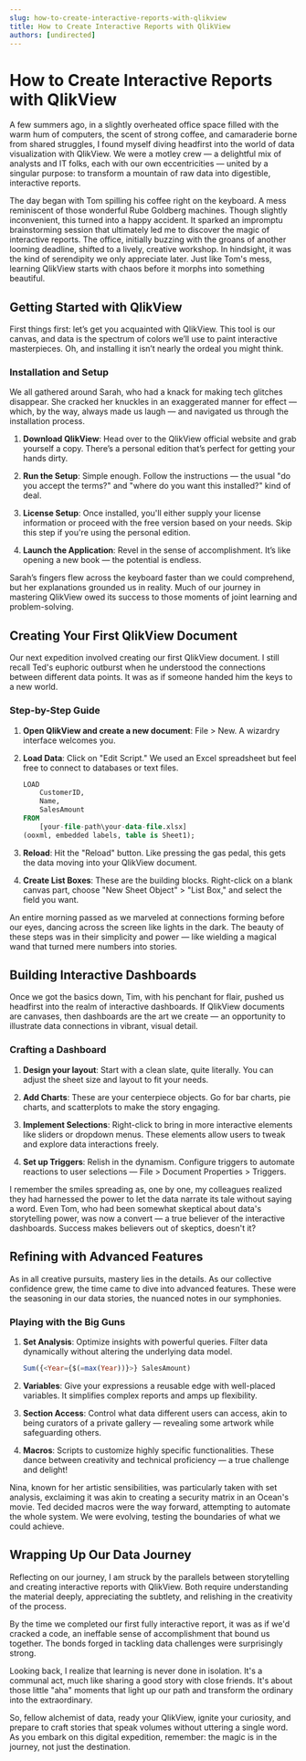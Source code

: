 ```yaml
---
slug: how-to-create-interactive-reports-with-qlikview
title: How to Create Interactive Reports with QlikView
authors: [undirected]
---
```



# How to Create Interactive Reports with QlikView

A few summers ago, in a slightly overheated office space filled with the warm hum of computers, the scent of strong coffee, and camaraderie borne from shared struggles, I found myself diving headfirst into the world of data visualization with QlikView. We were a motley crew — a delightful mix of analysts and IT folks, each with our own eccentricities — united by a singular purpose: to transform a mountain of raw data into digestible, interactive reports.

The day began with Tom spilling his coffee right on the keyboard. A mess reminiscent of those wonderful Rube Goldberg machines. Though slightly inconvenient, this turned into a happy accident. It sparked an impromptu brainstorming session that ultimately led me to discover the magic of interactive reports. The office, initially buzzing with the groans of another looming deadline, shifted to a lively, creative workshop. In hindsight, it was the kind of serendipity we only appreciate later. Just like Tom's mess, learning QlikView starts with chaos before it morphs into something beautiful.

## Getting Started with QlikView

First things first: let’s get you acquainted with QlikView. This tool is our canvas, and data is the spectrum of colors we’ll use to paint interactive masterpieces. Oh, and installing it isn’t nearly the ordeal you might think.

### Installation and Setup

We all gathered around Sarah, who had a knack for making tech glitches disappear. She cracked her knuckles in an exaggerated manner for effect — which, by the way, always made us laugh — and navigated us through the installation process.

1. **Download QlikView**: Head over to the QlikView official website and grab yourself a copy. There’s a personal edition that’s perfect for getting your hands dirty.

2. **Run the Setup**: Simple enough. Follow the instructions — the usual "do you accept the terms?" and "where do you want this installed?" kind of deal.

3. **License Setup**: Once installed, you'll either supply your license information or proceed with the free version based on your needs. Skip this step if you're using the personal edition.

4. **Launch the Application**: Revel in the sense of accomplishment. It’s like opening a new book — the potential is endless.

Sarah’s fingers flew across the keyboard faster than we could comprehend, but her explanations grounded us in reality. Much of our journey in mastering QlikView owed its success to those moments of joint learning and problem-solving.

## Creating Your First QlikView Document

Our next expedition involved creating our first QlikView document. I still recall Ted's euphoric outburst when he understood the connections between different data points. It was as if someone handed him the keys to a new world.

### Step-by-Step Guide

1. **Open QlikView and create a new document**: File > New. A wizardry interface welcomes you.

2. **Load Data**: Click on "Edit Script." We used an Excel spreadsheet but feel free to connect to databases or text files.

   ```sql
   LOAD
       CustomerID,
       Name,
       SalesAmount
   FROM
       [your-file-path\your-data-file.xlsx]
   (ooxml, embedded labels, table is Sheet1);
   ```

3. **Reload**: Hit the "Reload" button. Like pressing the gas pedal, this gets the data moving into your QlikView document.

4. **Create List Boxes**: These are the building blocks. Right-click on a blank canvas part, choose "New Sheet Object" > "List Box," and select the field you want.

An entire morning passed as we marveled at connections forming before our eyes, dancing across the screen like lights in the dark. The beauty of these steps was in their simplicity and power — like wielding a magical wand that turned mere numbers into stories.

## Building Interactive Dashboards

Once we got the basics down, Tim, with his penchant for flair, pushed us headfirst into the realm of interactive dashboards. If QlikView documents are canvases, then dashboards are the art we create — an opportunity to illustrate data connections in vibrant, visual detail.

### Crafting a Dashboard

1. **Design your layout**: Start with a clean slate, quite literally. You can adjust the sheet size and layout to fit your needs.

2. **Add Charts**: These are your centerpiece objects. Go for bar charts, pie charts, and scatterplots to make the story engaging.

3. **Implement Selections**: Right-click to bring in more interactive elements like sliders or dropdown menus. These elements allow users to tweak and explore data interactions freely.

4. **Set up Triggers**: Relish in the dynamism. Configure triggers to automate reactions to user selections — File > Document Properties > Triggers.

I remember the smiles spreading as, one by one, my colleagues realized they had harnessed the power to let the data narrate its tale without saying a word. Even Tom, who had been somewhat skeptical about data's storytelling power, was now a convert — a true believer of the interactive dashboards. Success makes believers out of skeptics, doesn't it?

## Refining with Advanced Features

As in all creative pursuits, mastery lies in the details. As our collective confidence grew, the time came to dive into advanced features. These were the seasoning in our data stories, the nuanced notes in our symphonies.

### Playing with the Big Guns

1. **Set Analysis**: Optimize insights with powerful queries. Filter data dynamically without altering the underlying data model.

   ```sql
   Sum({<Year={$(=max(Year))}>} SalesAmount)
   ```

2. **Variables**: Give your expressions a reusable edge with well-placed variables. It simplifies complex reports and amps up flexibility.

3. **Section Access**: Control what data different users can access, akin to being curators of a private gallery — revealing some artwork while safeguarding others.

4. **Macros**: Scripts to customize highly specific functionalities. These dance between creativity and technical proficiency — a true challenge and delight!

Nina, known for her artistic sensibilities, was particularly taken with set analysis, exclaiming it was akin to creating a security matrix in an Ocean's movie. Ted decided macros were the way forward, attempting to automate the whole system. We were evolving, testing the boundaries of what we could achieve.

## Wrapping Up Our Data Journey

Reflecting on our journey, I am struck by the parallels between storytelling and creating interactive reports with QlikView. Both require understanding the material deeply, appreciating the subtlety, and relishing in the creativity of the process.

By the time we completed our first fully interactive report, it was as if we'd cracked a code, an ineffable sense of accomplishment that bound us together. The bonds forged in tackling data challenges were surprisingly strong.

Looking back, I realize that learning is never done in isolation. It's a communal act, much like sharing a good story with close friends. It's about those little "aha" moments that light up our path and transform the ordinary into the extraordinary.

So, fellow alchemist of data, ready your QlikView, ignite your curiosity, and prepare to craft stories that speak volumes without uttering a single word. As you embark on this digital expedition, remember: the magic is in the journey, not just the destination.